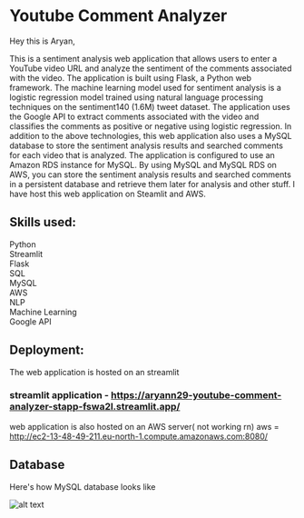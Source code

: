 # Youtube Comment Analyzer

Hey this is Aryan,

   This is a sentiment analysis web application that allows users to enter a YouTube video URL and analyze the sentiment of the comments associated with the video. The application is built using Flask, a Python web framework. The machine learning model used for sentiment analysis is a logistic regression model trained using natural language processing techniques on the sentiment140 (1.6M) tweet dataset. The application uses the Google API to extract comments associated with the video and classifies the comments as positive or negative using logistic regression. In addition to the above technologies, this web application also uses a MySQL database to store the sentiment analysis results and searched comments for each video that is analyzed. The application is configured to use an Amazon RDS instance for MySQL. By using MySQL and MySQL RDS on AWS, you can store the sentiment analysis results and searched comments in a persistent database and retrieve them later for analysis and other stuff. I have host this web application on Steamlit and AWS.

## Skills used:

Python  <br>
Streamlit  <br>
Flask <br>
SQL <br>
MySQL <br>
AWS <br>
NLP <br>
Machine Learning <br>
Google API<br>


## Deployment:

The web application is hosted on an streamlit

### streamlit application - https://aryann29-youtube-comment-analyzer-stapp-fswa2l.streamlit.app/

web application is also hosted on an AWS server( not working rn)
aws =   http://ec2-13-48-49-211.eu-north-1.compute.amazonaws.com:8080/



## Database

Here's how MySQL database looks like  <br>

![alt text](https://user-images.githubusercontent.com/63531062/229336573-4e33c64a-6b58-4e1f-b754-c0aba5f34a04.png)
